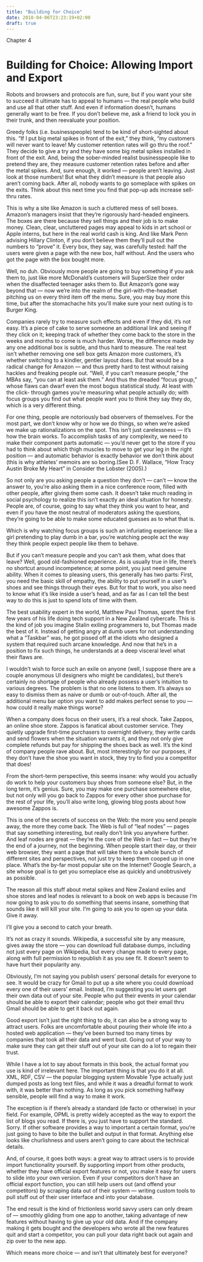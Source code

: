 ```yaml
---
title: "Building for Choice"
date: 2018-04-06T23:23:19+02:00
draft: true
---
```


Chapter 4

# Building for Choice: Allowing Import and Export

Robots and browsers and protocols are fun, sure, but if you want your site to succeed it ultimate has to appeal to humans — the real people who build and use all that other stuff. And even if information doesn’t, humans generally want to be free. If you don’t believe me, ask a friend to lock you in their trunk, and then reevaluate your position.

Greedy folks (i.e. businesspeople) tend to be kind of short-sighted about this. “If I put big metal spikes in front of the exit,” they think, “my customers will never want to leave! My customer retention rates will go thru the roof.” They decide to give a try and they have some big metal spikes installed in front of the exit. And, being the sober-minded realist businesspeople like to pretend they are, they measure customer retention rates before and after the metal spikes. And, sure enough, it worked — people aren’t leaving. Just look at those numbers! But what they didn’t measure is that people also aren’t coming back. After all, nobody wants to go someplace with spikes on the exits. Think about this next time you find that pop-up ads increase sell-thru rates.

This is why a site like Amazon is such a cluttered mess of sell boxes. Amazon’s managers insist that they’re rigorously hard-headed engineers. The boxes are there because they sell things and their job is to make money. Clean, clear, uncluttered pages may appeal to kids in art school or Apple interns, but here in the real world cash is king. And like Mark Penn advising Hillary Clinton, if you don’t believe them they’ll pull out the numbers to “prove” it. Every box, they say, was carefully tested: half the users were given a page with the new box, half without. And the users who got the page with the box bought more.

Well, no duh. Obviously more people are going to buy something if you ask them to, just like more McDonald’s customers will SuperSize their order when the disaffected teenager asks them to. But Amazon’s gone way beyond that — now we’re into the realm of the girl-with-the-headset pitching us on every third item off the
menu. Sure, you may buy more this time, but after the stomachache hits you’ll make sure your next outing is to Burger King.

Companies rarely try to measure such effects and even if they did, it’s not easy. It’s a piece of cake to serve someone an additional link and seeing if they click on it; keeping track of whether they come back to the store in the weeks and months to come is much harder. Worse, the difference made by any one additional box is subtle, and thus hard to measure. The real test isn’t whether removing one sell box gets Amazon more customers, it’s whether switching to a kindler, gentler layout does. But that would be a radical change for Amazon — and thus pretty hard to test without raising hackles and freaking people out. “Well, if you can’t measure people,” the MBAs say, “you can at least ask them.” And thus the dreaded “focus group,” whose flaws can dwarf even the most bogus statistical study. At least with the click- through games you’re measuring what people actually do; with focus groups you find out what people want you to think they say they do, which is a very different thing.

For one thing, people are notoriously bad observers of themselves. For the most part, we don’t know why or how we do things, so when we’re asked we make up rationalizations on the spot. This isn’t just carelessness — it’s how the brain works. To accomplish tasks of any complexity, we need to make their component parts automatic — you’d never get to the store if you had to think about which thigh muscles to move to get your leg in the right position — and automatic behavior is exactly behavior we don’t think about (this is why athletes’ memoirs are so boring.(See D. F. Wallace, “How Tracy Austin Broke My Heart” in Consider the Lobster (2005).)

So not only are you asking people a question they don’t — can’t — know the answer to, you’re also asking them in a nice conference room, filled with other people, after giving them some cash. It doesn’t take much reading in social psychology to realize this isn’t exactly an ideal situation for honesty. People are, of course, going to say what they think you want to hear, and even if you have the most neutral of moderators asking the questions, they’re going to be able to make some educated guesses as to what that is.

Which is why watching focus groups is such an infuriating experience: like a girl pretending to play dumb in a bar, you’re watching people act the way they think people expect people like them to behave.

But if you can’t measure people and you can’t ask them, what does that leave? Well, good old-fashioned experience. As is usually true in life, there’s no shortcut
around incompetence; at some point, you just need genuine ability. When it comes to pleasing users, this generally has two parts: First, you need the basic skill of empathy, the ability to put yourself in a user’s shoes and see things through their eyes. But for that to work, you also need to know what it’s like inside a user’s head, and as far as I can tell the best way to do this is just to spend lots of time with them.

The best usability expert in the world, Matthew Paul Thomas, spent the first few years of his life doing tech support in a New Zealand cybercafe. This is the kind of job you imagine Stalin exiling programmers to, but Thomas made the best of it. Instead of getting angry at dumb users for not understanding what a “Taskbar” was, he got pissed off at the idiots who designed a system that required such arcane knowledge. And now that he’s in a position to fix such things, he understands at a deep visceral level what their flaws are.

I wouldn’t wish to force such an exile on anyone (well, I suppose there are a couple anonymous UI designers who might be candidates), but there’s certainly no shortage of people who already possess a user’s intuition to various degrees. The problem is that no one listens to them. It’s always so easy to dismiss them as naive or dumb or out-of-touch. After all, the additional menu bar option you want to add makes perfect sense to you — how could it really make things worse?

When a company does focus on their users, it’s a real shock. Take Zappos, an online shoe store. Zappos is fanatical about customer service. They quietly upgrade first-time purchasers to overnight delivery, they write cards and send flowers when the situation warrants it, and they not only give complete refunds but pay for shipping the shoes back as well. It’s the kind of company people rave about. But, most interestingly for our purposes, if they don’t have the shoe you want in stock, they try to find you a competitor that does!

From the short-term perspective, this seems insane: why would you actually do work to help your customers buy shoes from someone else? But, in the long term, it’s genius. Sure, you may make one purchase somewhere else, but not only will you go back to Zappos for every other shoe purchase for the rest of your life, you’ll also write long, glowing blog posts about how awesome Zappos is.

This is one of the secrets of success on the Web: the more you send people away, the more they come back. The Web is full of “leaf nodes” — pages that say something interesting, but really don’t link you anywhere further. And leaf nodes are great — they’re the core of the Web in fact — but they’re the end of a journey, not the beginning. When people start their day, or their web browser, they want a page that will take them to a whole bunch of different sites and perspectives, not just try
to keep them cooped up in one place. What’s the by-far most popular site on the Internet? Google Search, a site whose goal is to get you someplace else as quickly and unobtrusively as possible.

The reason all this stuff about metal spikes and New Zealand exiles and shoe stores and leaf nodes is relevant to a book on web apps is because I’m now going to ask you to do something that seems insane, something that sounds like it will kill your site. I’m going to ask you to open up your data. Give it away.

I’ll give you a second to catch your breath.

It’s not as crazy it sounds. Wikipedia, a successful site by any measure, gives away the store — you can download full database dumps, including not just every page on Wikipedia, but every change made to every page, along with full permission to republish it as you see fit. It doesn’t seem to have hurt their popularity any.

Obviously, I’m not saying you publish users’ personal details for everyone to see. It would be crazy for Gmail to put up a site where you could download every one of their users’ email. Instead, I’m suggesting you let users get their own data out of your site. People who put their events in your calendar should be able to export their calendar; people who got their email thru Gmail should be able to get it back out again.

Good export isn’t just the right thing to do, it can also be a strong way to attract users. Folks are uncomfortable about pouring their whole life into a hosted web application — they’ve been burned too many times by companies that took all their data and went bust. Going out of your way to make sure they can get their stuff out of your site can do a lot to regain their trust.

While I have a lot to say about formats in this book, the actual format you use is kind of irrelevant here. The important thing is that you do it at all. XML, RDF, CSV — the popular blogging system Movable Type actually just dumped posts as long text files, and while it was a dreadful format to work with, it was better than nothing. As long as you pick something halfway sensible, people will find a way to make it work.

The exception is if there’s already a standard (de facto or otherwise) in your field. For example, OPML is pretty widely accepted as the way to export the list of blogs you read. If there is, you just have to support the standard. Sorry. If other software provides a way to important a certain format, you’re just going to have to bite the bullet and output in that format. Anything else looks like churlishness and users aren’t going to care about the technical details.

And, of course, it goes both ways: a great way to attract users is to provide import functionality yourself. By supporting import from other products, whether they have official export features or not, you make it easy for users to slide into your own version. Even if your competitors don’t have an official export function, you can still help users out (and offend your competitors) by scraping data out of their system — writing custom tools to pull stuff out of their user interface and into your database.

The end result is the kind of frictionless world savvy users can only dream of — smoothly gliding from one app to another, taking advantage of new features without having to give up your old data. And if the company making it gets bought and the developers who wrote all the new features quit and start a competitor, you can pull your data right back out again and zip over to the new app.

Which means more choice — and isn’t that ultimately best for everyone?
